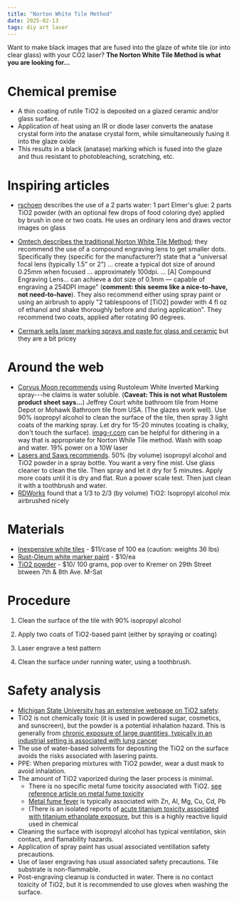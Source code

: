 ```yaml
---
title: "Norton White Tile Method"
date: 2025-02-13
tags: diy art laser
---
```


Want to make black images that are fused into the glaze of white tile (or into clear glass) with your CO2 laser?  **The Norton White Tile Method is what you are looking for...**

# Chemical premise

- A thin coating of rutile TiO2 is deposited on a glazed ceramic and/or glass surface.
- Application of heat using an IR or diode laser converts the anatase crystal form into the anatase crystal form, while simultaneously fusing it into the glaze oxide
- This results in a black (anatase) marking which is fused into the glaze and thus resistant to photobleaching, scratching, etc.

# Inspiring articles

- [rschoen](https://www.instructables.com/A-New-Way-to-Laser-Engrave-Glass/) describes the use of a 2 parts water:  1 part Elmer's glue: 2 parts TiO2 powder (with an optional few drops of food coloring dye) applied by brush in one or two coats. He uses an ordinary lens and draws vector images on glass

- [Omtech describes the traditional Norton White Tile Method](https://omtechlaser.com/blogs/tips/how-to-laser-engrave-ceramic-tiles-norton-white-tile-method); they recommend the use of a compound engraving lens to get smaller dots.  Specifically they (specific for the manufacturer?) state that  a 
"universal focal lens  (typically 1.5” or 2”) ... create a typical dot size of around 0.25mm when focused ... approximately 100dpi. ... [A] Compound Engraving Lens... can achieve a dot size of 0.1mm — capable of engraving a 254DPI image" (**comment: this seems like a nice-to-have, not need-to-have**). They also recommend either using spray paint or using an airbrush to apply "2 tablespoons of [TiO2] powder with 4 fl oz of ethanol and shake thoroughly before and during application".  They recommend two coats, applied after rotating 90 degrees. 

- [Cermark sells laser marking sprays and paste for glass and ceramic](https://www.cermarkusa.com/ceramic-and-glass) but they are a bit pricey

# Around the web

- [Corvus Moon recommends](https://www.youtube.com/watch?v=tffEH2fdm9o) using Rustoleum White Inverted Marking spray---he claims is water soluble. (**Caveat: This is not what Rustolem product sheet says...**) Jeffrey Court white bathroom tile from Home Depot or Mohawk Bathroom tile from USA. (The glazes work well). Use 90% isopropyl alcohol to clean the surface of the tile, then spray 3 light coats of the marking spray. Let dry for 15-20 minutes (coating is chalky, don't touch the surface). [imag-r.com](https://imag-r.com) can be helpful for dithering in a way that is appropriate for Norton While Tile method. Wash with soap and water.  19% power on a 10W laser
- [Lasers and Saws recommends](https://www.youtube.com/watch?v=HwjCYH2iQF8). 50% (by volume) isopropyl alcohol and TiO2 powder in a spray bottle. You want a very fine mist. Use glass cleaner to clean the tile. Then spray and let it dry for 5 minutes. Apply more coats until it is dry and flat. Run a power scale test. Then just clean it with a toothbrush and water. 
- [RDWorks](https://www.youtube.com/watch?v=QwujeITphFs) found that a 1/3 to 2/3 (by volume) TiO2: Isopropyl alcohol mix airbrushed nicely 

# Materials

- [Inexpensive white tiles](https://www.homedepot.com/p/Daltile-Restore-Bright-White-4-1-4-in-x-4-1-4-in-Ceramic-Wall-Tile-12-5-sq-ft-Case-RE1544HD1P4/302603803) - $11/case of 100 ea (caution: weights 36 lbs)
-  [Rust-Oleum white marker paint](https://www.homedepot.com/p/Rust-Oleum-Professional-15-oz-White-2X-Distance-Inverted-Marking-Spray-Paint-266593/203302846) - $10/ea
- [TiO2 powder](https://shop.kremerpigments.com/us/shop/pigments/46200-titanium-white-rutile.html) - $10/ 100 grams, pop over to Kremer on 29th Street btween 7th & 8th Ave. M-Sat 

# Procedure

1. Clean the surface of the tile with 90% isopropyl alcohol

2. Apply two coats of TiO2-based paint (either by spraying or coating)

3. Laser engrave a test pattern 

4. Clean the surface under running water, using a toothbrush.



# Safety analysis

- [Michigan State University has an extensive webpage on TiO2 safety](https://www.canr.msu.edu/news/what-s-the-risk-titanium-dioxide).  
- TiO2 is not chemically toxic (it is used in powdered sugar, cosmetics, and sunscreen), but the powder is a potential inhalation hazard.  This is generally from [chronic exposure of large quantities, typically in an industrial setting is associated with lung cancer](https://pubmed.ncbi.nlm.nih.gov/21456955/) 
- The use of water-based solvents for depositing the TiO2 on the surface avoids the risks associated with lasering paints.
- PPE: When preparing mixtures with TiO2 powder, wear a dust mask to avoid inhalation.  
- The amount of TiO2 vaporized during the laser process is minimal.
    - There is no specific metal fume toxicity associated with TiO2. [see reference article on metal fume toxicity](https://pubmed.ncbi.nlm.nih.gov/20108830/)
    - [Metal fume fever](https://en.wikipedia.org/wiki/Metal_fume_fever) is typically associated with Zn, Al, Mg, Cu, Cd, Pb
    - (There is an isolated reports of [acute titanium toxicity associated with titanium ethanolate exposure](https://pmc.ncbi.nlm.nih.gov/articles/PMC7767615/), but this is a highly reactive liquid used in chemical
- Cleaning the surface with isopropyl alcohol has typical ventilation, skin contact, and flamability hazards.  
- Application of spray paint has usual associated ventillation safety precautions.
- Use of laser engraving has usual associated safety precautions. Tile substrate is non-flammable.
- Post-engraving cleanup is conducted in water. There is no contact toxicity of TiO2, but it is recommended to use gloves when washing the surface. 


 



